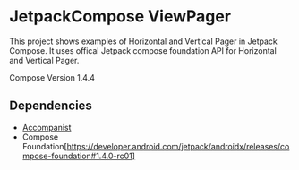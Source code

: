 # JetpackCompose ViewPager
This project shows examples of Horizontal and Vertical Pager in Jetpack Compose. It uses offical Jetpack compose foundation API for Horizontal and Vertical Pager.

Compose Version 1.4.4 

## Dependencies
- [Accompanist](https://github.com/google/accompanist)
- Compose Foundation[https://developer.android.com/jetpack/androidx/releases/compose-foundation#1.4.0-rc01]
